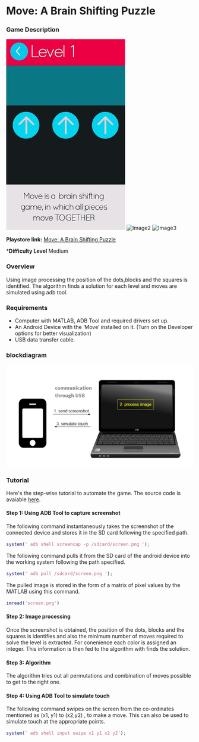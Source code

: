 # Move: A Brain Shifting Puzzle

### Game Description

![image1](/Images/move1.jpg) 
![Image2](move2)
![Image3](move3)

**Playstore link:** [Move: A Brain Shifting Puzzle](https://play.google.com/store/apps/details?id=com.nitako.move)

***Difficulty Level** Medium

### Overview

Using image processing the position of the dots,blocks and the squares is identified. The algorithm finds a solution for each level and moves are simulated using adb tool.

### Requirements

* Computer with MATLAB, ADB Tool and required drivers set up.
* An Android Device with the ‘Move’ installed on it. (Turn on the Developer options for better visualization)
* USB data transfer cable.

### blockdiagram

![BlockDiagram](/Images/BlockDiagram.png)

### Tutorial

Here's the step-wise tutorial to automate the game. The source code is avaiable [here](https://github.com/GameAutomators/move).

#### Step 1: Using ADB Tool to capture screenshot

The following command instantaneously takes the screenshot of the connected device and stores it in the SD card following the specified path.

```MATLAB
system(' adb shell screencap -p /sdcard/screen.png ');
```

The following command pulls it from the SD card of the android device into the working system following the path specified.

```MATLAB
system(' adb pull /sdcard/screen.png ');
```

The pulled image is stored in the form of a matrix of pixel values by the MATLAB using this command.

```MATLAB
imread('screen.png')
```

#### Step 2: Image processing

Once the screenshot is obtained, the position of the dots, blocks and the squares is identifies and also the minimum number of moves required to solve the level is extracted. For conenience each color is assigned an integer. This information is then fed to the algorithm with finds the solution.

#### Step 3: Algorithm

The algorithm tries out all permutations and combination of moves possible to get to the right one.

#### Step 4: Using ADB Tool to simulate touch

The following command swipes on the screen from the co-ordinates mentioned as (x1, y1) to (x2,y2)
, to make a move. This can also be used to simulate touch at the appropriate points.

```MATLAB
system(' adb shell input swipe x1 y1 x2 y2');
```
